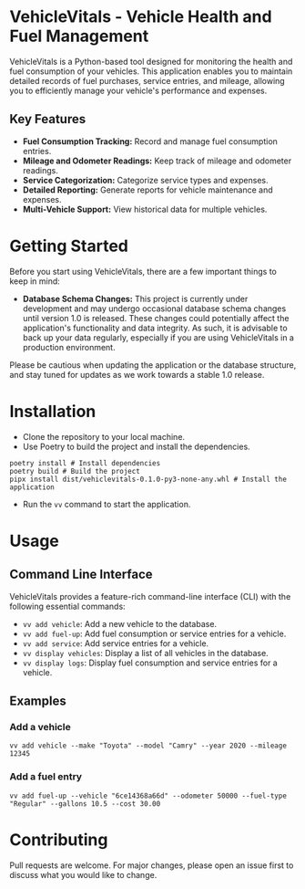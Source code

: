 # VehicleVitals - Vehicle Health and Fuel Management

VehicleVitals is a Python-based tool designed for monitoring the health and fuel consumption of your vehicles. This application enables you to maintain detailed records of fuel purchases, service entries, and mileage, allowing you to efficiently manage your vehicle's performance and expenses.

## Key Features

- **Fuel Consumption Tracking:** Record and manage fuel consumption entries.
- **Mileage and Odometer Readings:** Keep track of mileage and odometer readings.
- **Service Categorization:** Categorize service types and expenses.
- **Detailed Reporting:** Generate reports for vehicle maintenance and expenses.
- **Multi-Vehicle Support:** View historical data for multiple vehicles.

# Getting Started

Before you start using VehicleVitals, there are a few important things to keep in mind:

- **Database Schema Changes:** This project is currently under development and may undergo occasional database schema changes until version 1.0 is released. These changes could potentially affect the application's functionality and data integrity. As such, it is advisable to back up your data regularly, especially if you are using VehicleVitals in a production environment.

Please be cautious when updating the application or the database structure, and stay tuned for updates as we work towards a stable 1.0 release.

# Installation
- Clone the repository to your local machine.
- Use Poetry to build the project and install the dependencies.

```
poetry install # Install dependencies
poetry build # Build the project
pipx install dist/vehiclevitals-0.1.0-py3-none-any.whl # Install the application
```

- Run the ```vv``` command to start the application.

# Usage
## Command Line Interface
VehicleVitals provides a feature-rich command-line interface (CLI) with the following essential commands:
- ```vv add vehicle```: Add a new vehicle to the database.
- ```vv add fuel-up```: Add fuel consumption or service entries for a vehicle.
- ```vv add service```: Add service entries for a vehicle.
- ```vv display vehicles```: Display a list of all vehicles in the database.
- ```vv display logs```: Display fuel consumption and service entries for a vehicle.

## Examples

### Add a vehicle
```vv add vehicle --make "Toyota" --model "Camry" --year 2020 --mileage 12345```

### Add a fuel entry
```vv add fuel-up --vehicle "6ce14368a66d" --odometer 50000 --fuel-type "Regular" --gallons 10.5 --cost 30.00```

# Contributing
Pull requests are welcome. For major changes, please open an issue first to discuss what you would like to change.
